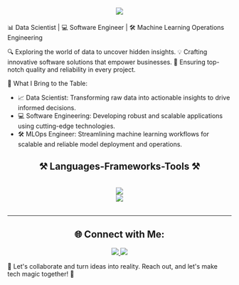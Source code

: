 <h1 align="center">
    <img src="https://readme-typing-svg.herokuapp.com/?font=Righteous&size=35&center=true&vCenter=true&width=500&height=70&duration=4000&lines=Hi+There!+👋;+I'm+Uzoma!;" />
</h1>

📊 Data Scientist | 💻 Software Engineer | 🛠️ Machine Learning Operations Engineering

🔍 Exploring the world of data to uncover hidden insights.
💡 Crafting innovative software solutions that empower businesses.
🔧 Ensuring top-notch quality and reliability in every project.

🌟 What I Bring to the Table:
- 📈 Data Scientist: Transforming raw data into actionable insights to drive informed decisions.
- 💻 Software Engineering: Developing robust and scalable applications using cutting-edge technologies.
- 🛠️ MLOps Engineer: Streamlining machine learning workflows for scalable and reliable model deployment and operations.


<h2 align="center">⚒️ Languages-Frameworks-Tools ⚒️</h2>
<br/>
<div align="center">
    <img src="https://skillicons.dev/icons?i=postman,github,python,javascript,aws,azure,mongodb,fastapi,visualstudio" /><br>
    <img src="https://skillicons.dev/icons?i=r,bootstrap,postgresql,html,css,vscode,django,anaconda,git,windows,cs" />
</div>

<br/>
<hr/>

<h2 align="center">🌐 Connect with Me:</h2>
<div align="center"> 
  <a href="https://www.linkedin.com/in/uzoma-nwachukwu-261856179" target="_blank">
    <img src="https://img.shields.io/badge/LinkedIn-0077B5?style=for-the-badge&logo=linkedin&logoColor=white" target="_blank" />
  </a>
  <a href="https://twitter.com/uzomzii" target="_blank">
     <img src="https://img.shields.io/twitter/follow/uzomzii?style=for-the-badge&logo=x" target="_blank" /> <!-- sqlite, safari, google-chrome are other good icon options -->
  </a>
</div>

🌟 Let's collaborate and turn ideas into reality. Reach out, and let's make tech magic together! 🌟
